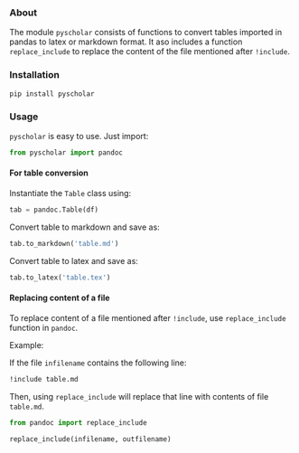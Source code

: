 ### About

The module `pyscholar` consists of functions to convert tables imported in pandas to latex or markdown format. It aso includes a function `replace_include` to replace the content of the file mentioned after `!include`.

### Installation

```
pip install pyscholar
```
### Usage

`pyscholar` is easy to use. Just import:

```python
from pyscholar import pandoc
```

#### For table conversion

Instantiate the `Table` class using: 
```python
tab = pandoc.Table(df)
```
Convert table to markdown and save as:
```python
tab.to_markdown('table.md')
```
Convert table to latex and save as:
```python
tab.to_latex('table.tex')
```

#### Replacing content of a file

To replace content of a file mentioned after `!include`, use `replace_include` function in `pandoc`.

Example:

If the file `infilename` contains the following line:
```markdown
!include table.md
```
Then, using `replace_include` will replace that line with contents of file `table.md`.

```python
from pandoc import replace_include

replace_include(infilename, outfilename)
```